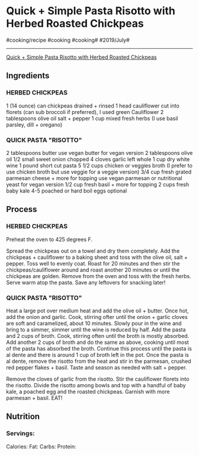 # Quick + Simple Pasta Risotto with Herbed Roasted Chickpeas
#cooking/recipe #cooking #cooking#  #2019/July#
- - - -
 [Quick + Simple Pasta Risotto with Herbed Roasted Chickpeas](https://www.halfbakedharvest.com/quick-simple-pasta-risotto-with-herbed-roasted-chickpeas/) 

## Ingredients
### HERBED CHICKPEAS
1 (14 ounce) can chickpeas drained + rinsed
1 head cauliflower cut into florets (can sub broccoli if preferred), I used green Cauliflower
2 tablespoons olive oil
salt + pepper
1 cup mixed fresh herbs (I use basil parsley, dill + oregano)

### QUICK PASTA "RISOTTO"
2 tablespoons butter use vegan butter for vegan version
2 tablespoons olive oil
1/2 small sweet onion chopped
4 cloves garlic left whole
1 cup dry white wine
1 pound short cut pasta
5 1/2 cups chicken or veggies broth (I prefer to use chicken broth but use veggie for a veggie version)
3/4 cup fresh grated parmesan cheese + more for topping use vegan parmesan or nutritional yeast for vegan version
1/2 cup fresh basil + more for topping
2 cups fresh baby kale
4-5 poached or hard boil eggs optional

## Process
### HERBED CHICKPEAS
Preheat the oven to 425 degrees F.

Spread the chickpeas out on a towel and dry them completely. Add the chickpeas + cauliflower to a baking sheet and toss with the olive oil, salt + pepper. Toss well to evenly coat. Roast for 20 minutes and then stir the chickpeas/cauliflower around and roast another 20 minutes or until the chickpeas are golden. Remove from the oven and toss with the fresh herbs. Serve warm atop the pasta. Save any leftovers for snacking later!

### QUICK PASTA "RISOTTO"
Heat a large pot over medium heat and add the olive oil + butter. Once hot, add the onion and garlic. Cook, stirring ofter until the onion + garlic cloves are soft and caramelized, about 10 minutes. Slowly pour in the wine and bring to a simmer, simmer until the wine is reduced by half. Add the pasta and 2 cups of broth. Cook, stirring often until the broth is mostly absorbed. Add another 2 cups of broth and do the same as above, cooking until most of the pasta has absorbed the broth. Continue this process until the pasta is al dente and there is around 1 cup of broth left in the pot. Once the pasta is al dente, remove the risotto from the heat and stir in the parmesan, crushed red pepper flakes + basil. Taste and season as needed with salt + pepper.

Remove the cloves of garlic from the risotto. Stir the cauliflower florets into the risotto. Divide the risotto among bowls and top with a handful of baby kale, a poached egg and the roasted chickpeas. Garnish with more parmesan + basil. EAT!

## Nutrition
### Servings:
Calories: 
Fat: 
Carbs: 
Protein: 